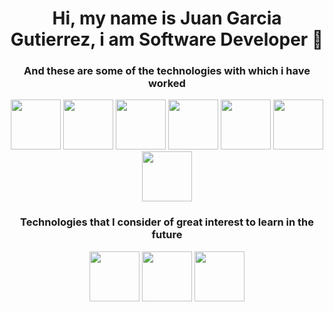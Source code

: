 <h1 align='center'>Hi, my name is Juan Garcia Gutierrez, i am Software Developer 👋</h1>

<h3 align="center">And these are some of the technologies with which i have worked</h3>
<div align="center">
    <img width="auto" height="80px" src="https://upload.wikimedia.org/wikipedia/commons/thumb/6/61/HTML5_logo_and_wordmark.svg/220px-HTML5_logo_and_wordmark.svg.png"/>
    <img width="auto" height="80px" src="https://static.wikia.nocookie.net/wikies/images/a/a9/CSS3.png/revision/latest?cb=20200518035433&path-prefix=uk"/>
    <img width="auto" height="80px" src="https://upload.wikimedia.org/wikipedia/commons/thumb/2/27/PHP-logo.svg/1200px-PHP-logo.svg.png"/>
    <img width="auto" height="80px" src="https://upload.wikimedia.org/wikipedia/commons/thumb/9/9a/Laravel.svg/1200px-Laravel.svg.png"/>
    <img width="auto" height="80px" src="https://upload.wikimedia.org/wikipedia/commons/thumb/9/99/Unofficial_JavaScript_logo_2.svg/1200px-Unofficial_JavaScript_logo_2.svg.png"/>
    <img width="auto" height="80px" src="https://upload.wikimedia.org/wikipedia/commons/thumb/a/a7/React-icon.svg/1200px-React-icon.svg.png"/>
    <img width="auto" height="80px" src="https://miro.medium.com/v2/resize:fit:800/1*COvz0L3FUapYYbsQHHZ90g.png"/>
</div>

<h3 align="center">Technologies that I consider of great interest to learn in the future</h3>
<div align="center">
    <img width="auto" height="80px" src="https://seeklogo.com/images/U/unity-logo-988A22E703-seeklogo.com.png"/>
    <img width="auto" height="80px" src="https://upload.wikimedia.org/wikipedia/commons/thumb/c/c3/Python-logo-notext.svg/1200px-Python-logo-notext.svg.png"/>
    <img width="auto" height="80px" src="https://desarrolloweb.com/storage/tag_images/actual/BzOL16MEqsKOe0VThjF6FXPBi0uyK16lkTety9Wz.png"/>
</div>


